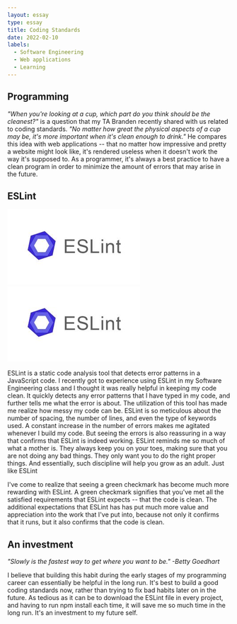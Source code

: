 ```yaml
---
layout: essay
type: essay
title: Coding Standards
date: 2022-02-10
labels:
  - Software Engineering
  - Web applications
  - Learning
---
```


## Programming

*"When you're looking at a cup, which part do you think should be the cleanest?"* is a question that my TA Branden recently shared with us related to coding standards. *"No matter how great the physical aspects of a cup may be, it's more important when it's clean enough to drink."* He compares this idea with web applications -- that no matter how impressive and pretty a website might look like, it's rendered useless when it doesn't work the way it's supposed to. As a programmer, it's always a best practice to have a clean program in order to minimize the amount of errors that may arise in the future.

## ESLint

<img class="ui medium left floated rounded image" src="../images/eslint-logo.jpg">

<img class="ui medium right floated rounded image" src="../images/eslint-logo.jpg">

ESLint is a static code analysis tool that detects error patterns in a JavaScript code. I recently got to experience using ESLint in my Software Engineering class and I thought it was really helpful in keeping my code clean. It quickly detects any error patterns that I have typed in my code, and further tells me what the error is about. The utilization of this tool has made me realize how messy my code can be. ESLint is so meticulous about the number of spacing, the number of lines, and even the type of keywords used. A constant increase in the number of errors makes me agitated whenever I build my code. But seeing the errors is also reassuring in a way that confirms that ESLint is indeed working. ESLint reminds me so much of what a mother is. They always keep you on your toes, making sure that you are not doing any bad things. They only want you to do the right proper things. And essentially, such discipline will help you grow as an adult. Just like ESLint

I've come to realize that seeing a green checkmark has become much more rewarding with ESLint. A green checkmark signifies that you've met all the satisfied requirements that ESLint expects -- that the code is clean. The additional expectations that ESLint has has put much more value and appreciation into the work that I've put into, because not only it confirms that it runs, but it also confirms that the code is clean.

## An investment

*"Slowly is the fastest way to get where you want to be." -Betty Goedhart*

I believe that building this habit during the early stages of my programming career can essentially be helpful in the long run. It's best to build a good coding standards now, rather than trying to fix bad habits later on in the future. As tedious as it can be to download the ESLint file in every project, and having to run npm install each time, it will save me so much time in the long run. It's an investment to my future self.
